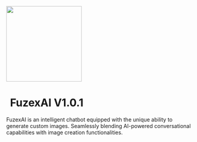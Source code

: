 <image src="content/Logo.png" width="200" height="200" style="display: flex;"></image>
<h1 style="margin-left: 10px;">FuzexAI V1.0.1</h1>
<p>FuzexAI is an intelligent chatbot equipped with the unique ability to generate custom images. Seamlessly blending AI-powered conversational capabilities with image creation functionalities.</p>
